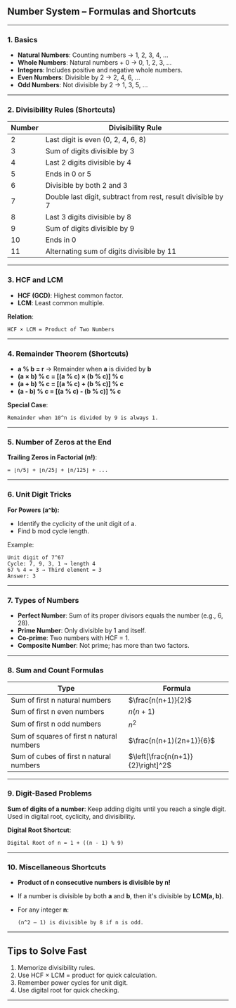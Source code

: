 ## **Number System – Formulas and Shortcuts**

---

### **1. Basics**

* **Natural Numbers**: Counting numbers → 1, 2, 3, 4, ...
* **Whole Numbers**: Natural numbers + 0 → 0, 1, 2, 3, ...
* **Integers**: Includes positive and negative whole numbers.
* **Even Numbers**: Divisible by 2 → 2, 4, 6, ...
* **Odd Numbers**: Not divisible by 2 → 1, 3, 5, ...

---

### **2. Divisibility Rules (Shortcuts)**

| Number | Divisibility Rule                                            |
| ------ | ------------------------------------------------------------ |
| 2      | Last digit is even (0, 2, 4, 6, 8)                           |
| 3      | Sum of digits divisible by 3                                 |
| 4      | Last 2 digits divisible by 4                                 |
| 5      | Ends in 0 or 5                                               |
| 6      | Divisible by both 2 and 3                                    |
| 7      | Double last digit, subtract from rest, result divisible by 7 |
| 8      | Last 3 digits divisible by 8                                 |
| 9      | Sum of digits divisible by 9                                 |
| 10     | Ends in 0                                                    |
| 11     | Alternating sum of digits divisible by 11                    |

---

### **3. HCF and LCM**

* **HCF (GCD)**: Highest common factor.
* **LCM**: Least common multiple.

**Relation**:

```
HCF × LCM = Product of Two Numbers
```

---

### **4. Remainder Theorem (Shortcuts)**

* **a % b = r** → Remainder when **a** is divided by **b**
* **(a × b) % c = \[(a % c) × (b % c)] % c**
* **(a + b) % c = \[(a % c) + (b % c)] % c**
* **(a - b) % c = \[(a % c) - (b % c)] % c**

**Special Case**:

```
Remainder when 10^n is divided by 9 is always 1.
```

---

### **5. Number of Zeros at the End**

**Trailing Zeros in Factorial (n!)**:

```
= ⌊n/5⌋ + ⌊n/25⌋ + ⌊n/125⌋ + ...
```

---

### **6. Unit Digit Tricks**

**For Powers (a^b):**

* Identify the cyclicity of the unit digit of a.
* Find b mod cycle length.

Example:

```
Unit digit of 7^67
Cycle: 7, 9, 3, 1 → length 4
67 % 4 = 3 → Third element = 3
Answer: 3
```

---

### **7. Types of Numbers**

* **Perfect Number**: Sum of its proper divisors equals the number (e.g., 6, 28).
* **Prime Number**: Only divisible by 1 and itself.
* **Co-prime**: Two numbers with HCF = 1.
* **Composite Number**: Not prime; has more than two factors.

---

### **8. Sum and Count Formulas**

| Type                                      | Formula                           |
| ----------------------------------------- | --------------------------------- |
| Sum of first n natural numbers            | $\frac{n(n+1)}{2}$                |
| Sum of first n even numbers               | $n(n+1)$                          |
| Sum of first n odd numbers                | $n^2$                             |
| Sum of squares of first n natural numbers | $\frac{n(n+1)(2n+1)}{6}$          |
| Sum of cubes of first n natural numbers   | $\left[\frac{n(n+1)}{2}\right]^2$ |

---

### **9. Digit-Based Problems**

**Sum of digits of a number**: Keep adding digits until you reach a single digit.
Used in digital root, cyclicity, and divisibility.

**Digital Root Shortcut**:

```
Digital Root of n = 1 + ((n - 1) % 9)
```

---

### **10. Miscellaneous Shortcuts**

* **Product of n consecutive numbers is divisible by n!**
* If a number is divisible by both **a** and **b**, then it's divisible by **LCM(a, b)**.
* For any integer **n**:

  ```
  (n^2 – 1) is divisible by 8 if n is odd.
  ```

---

## Tips to Solve Fast

1. Memorize divisibility rules.
2. Use HCF × LCM = product for quick calculation.
3. Remember power cycles for unit digit.
4. Use digital root for quick checking.

---
